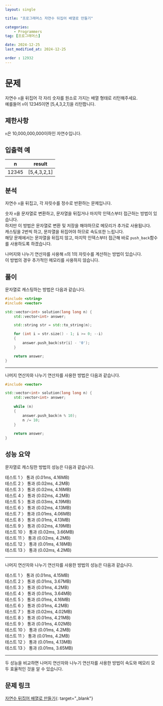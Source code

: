 ```yaml
---
layout: single

title: "프로그래머스 자연수 뒤집어 배열로 만들기"

categories:
    - Programmers
tag: [프로그래머스]

date: 2024-12-25
last_modified_at: 2024-12-25

order : 12932
---
```


# 문제

자연수 `n`을 뒤집어 각 자리 숫자를 원소로 가지는 배열 형태로 리턴해주세요.  
예를들어 `n`이 12345이면 [5,4,3,2,1]을 리턴합니다.

## 제한사항

`n`은 10,000,000,000이하인 자연수입니다.

## 입출력 예

|n|result|
|---|---|
|12345|[5,4,3,2,1]|

## 분석

자연수 `n`을 뒤집고, 각 자릿수를 정수로 반환하는 문제입니다.

숫자 `n`을 문자열로 변환하고, 문자열을 뒤집거나 마지막 인덱스부터 접근하는 방법이 있습니다.  
하지만 이 방법은 문자열로 변환 및 저장을 해야하므로 메모리가 추가로 사용됩니다.  
캐스팅을 2번씩 하고, 문자열을 뒤집어야 하므로 속도또한 느립니다.  
해당 문제에서는 문자열을 뒤집지 않고, 마지막 인덱스부터 접근해 바로 `push_back`함수를 사용하도록 하겠습니다.

나머지와 나누기 연산자를 사용해 `n`의 1의 자릿수를 계산하는 방법이 있습니다.  
이 방법의 경우 추가적인 메모리를 사용하지 않습니다.

## 풀이

문자열로 캐스팅하는 방법은 다음과 같습니다.

```cpp
#include <string>
#include <vector>

std::vector<int> solution(long long n) {
    std::vector<int> answer;

    std::string str = std::to_string(n);

    for (int i = str.size() - 1; i >= 0; --i)
    {
        answer.push_back(str[i] - '0');
    }

    return answer;
}
```

---

나머지 연산자와 나누기 연산자를 사용한 방법은 다음과 같습니다.

```cpp
#include <vector>

std::vector<int> solution(long long n) {
    std::vector<int> answer;
    
    while (n)
    {
        answer.push_back(n % 10);
        n /= 10;
    }
    
    return answer;
}
```

## 성능 요약

문자열로 캐스팅한 방법의 성능은 다음과 같습니다.

테스트 1 〉	통과 (0.01ms, 4.16MB)  
테스트 2 〉	통과 (0.02ms, 4.2MB)  
테스트 3 〉	통과 (0.02ms, 4.16MB)  
테스트 4 〉	통과 (0.02ms, 4.2MB)  
테스트 5 〉	통과 (0.03ms, 4.19MB)  
테스트 6 〉	통과 (0.02ms, 4.13MB)  
테스트 7 〉	통과 (0.01ms, 4.06MB)  
테스트 8 〉	통과 (0.01ms, 4.13MB)  
테스트 9 〉	통과 (0.02ms, 4.19MB)  
테스트 10 〉 통과 (0.02ms, 3.66MB)  
테스트 11 〉 통과 (0.02ms, 4.2MB)  
테스트 12 〉 통과 (0.01ms, 4.18MB)  
테스트 13 〉 통과 (0.02ms, 4.2MB)

---

나머지 연산자와 나누기 연산자를 사용한 방법의 성능은 다음과 같습니다.

테스트 1 〉	통과 (0.01ms, 4.15MB)  
테스트 2 〉	통과 (0.01ms, 3.67MB)  
테스트 3 〉	통과 (0.01ms, 4.2MB)  
테스트 4 〉	통과 (0.01ms, 3.64MB)  
테스트 5 〉	통과 (0.01ms, 4.16MB)  
테스트 6 〉	통과 (0.01ms, 4.2MB)  
테스트 7 〉	통과 (0.02ms, 4.02MB)  
테스트 8 〉	통과 (0.01ms, 4.21MB)  
테스트 9 〉	통과 (0.01ms, 4.02MB)  
테스트 10 〉 통과 (0.01ms, 4.2MB)  
테스트 11 〉 통과 (0.01ms, 4.2MB)  
테스트 12 〉 통과 (0.01ms, 4.13MB)  
테스트 13 〉 통과 (0.01ms, 3.65MB)

---

두 성능을 비교하면 나머지 연산자와 나누기 연산자를 사용한 방법이 속도와 메모리 모두 효율적인 것을 알 수 있습니다.

## 문제 링크

[자연수 뒤집어 배열로 만들기](https://school.programmers.co.kr/learn/courses/30/lessons/12932){: target="_blank"}